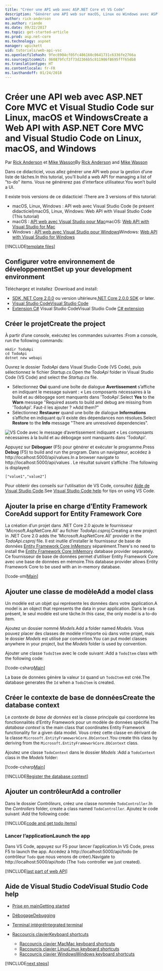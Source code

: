 ```yaml
---
title: "Créer une API web avec ASP.NET Core et VS Code"
description: "Générer une API web sur macOS, Linux ou Windows avec ASP.NET Core MVC et Visual Studio Code"
author: rick-anderson
ms.author: riande
ms.date: 09/22/2017
ms.topic: get-started-article
ms.prod: asp.net-core
ms.technology: aspnet
manager: wpickett
uid: tutorials/web-api-vsc
ms.openlocfilehash: 9fec8904cf05fc486160c0641731c6336fe2766a
ms.sourcegitcommit: 060879fcf3f73d2366b5c811986f8695fff65db8
ms.translationtype: HT
ms.contentlocale: fr-FR
ms.lasthandoff: 01/24/2018
---
```

# <a name="create-a-web-api-with-aspnet-core-mvc-and-visual-studio-code-on-linux-macos-and-windows"></a><span data-ttu-id="53812-103">Créer une API web avec ASP.NET Core MVC et Visual Studio Code sur Linux, macOS et Windows</span><span class="sxs-lookup"><span data-stu-id="53812-103">Create a Web API with ASP.NET Core MVC and Visual Studio Code on Linux, macOS, and Windows</span></span>

<span data-ttu-id="53812-104">Par [Rick Anderson](https://twitter.com/RickAndMSFT) et [Mike Wasson](https://github.com/mikewasson)</span><span class="sxs-lookup"><span data-stu-id="53812-104">By [Rick Anderson](https://twitter.com/RickAndMSFT) and [Mike Wasson](https://github.com/mikewasson)</span></span>

<span data-ttu-id="53812-105">Dans ce didacticiel, vous allez générer une API web pour la gestion d’une liste de tâches.</span><span class="sxs-lookup"><span data-stu-id="53812-105">In this tutorial, you’ll build a web API for managing a list of "to-do" items.</span></span> <span data-ttu-id="53812-106">Vous ne générerez pas d’interface utilisateur.</span><span class="sxs-lookup"><span data-stu-id="53812-106">You won’t build a UI.</span></span>

<span data-ttu-id="53812-107">Il existe trois versions de ce didacticiel :</span><span class="sxs-lookup"><span data-stu-id="53812-107">There are 3 versions of this tutorial:</span></span>

* <span data-ttu-id="53812-108">macOS, Linux, Windows : API web avec Visual Studio Code (le présent didacticiel)</span><span class="sxs-lookup"><span data-stu-id="53812-108">macOS, Linux, Windows: Web API with Visual Studio Code (This tutorial)</span></span>
* <span data-ttu-id="53812-109">macOS : [API web avec Visual Studio pour Mac](xref:tutorials/first-web-api-mac)</span><span class="sxs-lookup"><span data-stu-id="53812-109">macOS: [Web API with Visual Studio for Mac](xref:tutorials/first-web-api-mac)</span></span>
* <span data-ttu-id="53812-110">Windows : [API web avec Visual Studio pour Windows](xref:tutorials/first-web-api)</span><span class="sxs-lookup"><span data-stu-id="53812-110">Windows: [Web API with Visual Studio for Windows](xref:tutorials/first-web-api)</span></span>

<!-- WARNING: The code AND images in this doc are used by uid: tutorials/web-api-vsc, tutorials/first-web-api-mac and tutorials/first-web-api. If you change any code/images in this tutorial, update uid: tutorials/web-api-vsc -->

[!INCLUDE[template files](../includes/webApi/intro.md)]

## <a name="set-up-your-development-environment"></a><span data-ttu-id="53812-111">Configurer votre environnement de développement</span><span class="sxs-lookup"><span data-stu-id="53812-111">Set up your development environment</span></span>

<span data-ttu-id="53812-112">Téléchargez et installez :</span><span class="sxs-lookup"><span data-stu-id="53812-112">Download and install:</span></span>
- <span data-ttu-id="53812-113">[SDK .NET Core 2.0.0](https://www.microsoft.com/net/core) ou version ultérieure</span><span class="sxs-lookup"><span data-stu-id="53812-113">[.NET Core 2.0.0 SDK](https://www.microsoft.com/net/core) or later.</span></span>
- [<span data-ttu-id="53812-114">Visual Studio Code</span><span class="sxs-lookup"><span data-stu-id="53812-114">Visual Studio Code</span></span>](https://code.visualstudio.com)
- <span data-ttu-id="53812-115">[Extension C#](https://marketplace.visualstudio.com/items?itemName=ms-vscode.csharp) Visual Studio Code</span><span class="sxs-lookup"><span data-stu-id="53812-115">Visual Studio Code [C# extension](https://marketplace.visualstudio.com/items?itemName=ms-vscode.csharp)</span></span>

## <a name="create-the-project"></a><span data-ttu-id="53812-116">Créer le projet</span><span class="sxs-lookup"><span data-stu-id="53812-116">Create the project</span></span>

<span data-ttu-id="53812-117">À partir d’une console, exécutez les commandes suivantes :</span><span class="sxs-lookup"><span data-stu-id="53812-117">From a console, run the following commands:</span></span>

```console
mkdir TodoApi
cd TodoApi
dotnet new webapi
```

<span data-ttu-id="53812-118">Ouvrez le dossier *TodoApi* dans Visual Studio Code (VS Code), puis sélectionnez le fichier *Startup.cs*.</span><span class="sxs-lookup"><span data-stu-id="53812-118">Open the *TodoApi* folder in Visual Studio Code (VS Code) and select the *Startup.cs* file.</span></span>

- <span data-ttu-id="53812-119">Sélectionnez **Oui** quand une boîte de dialogue **Avertissement** s’affiche en indiquant le message suivant : « Les composants nécessaires à la build et au débogage sont manquants dans 'TodoApi'.</span><span class="sxs-lookup"><span data-stu-id="53812-119">Select **Yes** to the **Warn** message "Required assets to build and debug are missing from 'TodoApi'.</span></span> <span data-ttu-id="53812-120">Faut-il les ajouter ? »</span><span class="sxs-lookup"><span data-stu-id="53812-120">Add them?"</span></span>
- <span data-ttu-id="53812-121">Sélectionnez **Restaurer** quand une boîte de dialogue **Informations** s’affiche en indiquant qu’il existe des dépendances non résolues.</span><span class="sxs-lookup"><span data-stu-id="53812-121">Select **Restore** to the **Info** message "There are unresolved dependencies".</span></span>

<!-- uid: tutorials/first-mvc-app-xplat/start-mvc uses the pic below. If you change it, make sure it's consistent -->

![VS Code avec le message d’avertissement indiquant « Les composants nécessaires à la build et au débogage sont manquants dans 'TodoApi'.](web-api-vsc/_static/vsc_restore.png)

<span data-ttu-id="53812-125">Appuyez sur **Déboguer** (F5) pour générer et exécuter le programme.</span><span class="sxs-lookup"><span data-stu-id="53812-125">Press **Debug** (F5) to build and run the program.</span></span> <span data-ttu-id="53812-126">Dans un navigateur, accédez à http://localhost:5000/api/values.</span><span class="sxs-lookup"><span data-stu-id="53812-126">In a browser navigate to http://localhost:5000/api/values .</span></span> <span data-ttu-id="53812-127">Le résultat suivant s’affiche :</span><span class="sxs-lookup"><span data-stu-id="53812-127">The following is displayed:</span></span>

`["value1","value2"]`

<span data-ttu-id="53812-128">Pour obtenir des conseils sur l’utilisation de VS Code, consultez [Aide de Visual Studio Code](#visual-studio-code-help).</span><span class="sxs-lookup"><span data-stu-id="53812-128">See [Visual Studio Code help](#visual-studio-code-help) for tips on using VS Code.</span></span>

## <a name="add-support-for-entity-framework-core"></a><span data-ttu-id="53812-129">Ajouter la prise en charge d’Entity Framework Core</span><span class="sxs-lookup"><span data-stu-id="53812-129">Add support for Entity Framework Core</span></span>

<span data-ttu-id="53812-130">La création d’un projet dans .NET Core 2.0 ajoute le fournisseur 'Microsoft.AspNetCore.All' au fichier *TodoApi.csproj*.</span><span class="sxs-lookup"><span data-stu-id="53812-130">Creating a new project in .NET Core 2.0 adds the 'Microsoft.AspNetCore.All' provider in the *TodoApi.csproj* file.</span></span> <span data-ttu-id="53812-131">Il est inutile d’installer le fournisseur de base de données [Entity Framework Core InMemory](https://docs.microsoft.com/ef/core/providers/in-memory/) séparément.</span><span class="sxs-lookup"><span data-stu-id="53812-131">There's no need to install the [Entity Framework Core InMemory](https://docs.microsoft.com/ef/core/providers/in-memory/) database provider separately.</span></span> <span data-ttu-id="53812-132">Ce fournisseur de base de données permet d’utiliser Entity Framework Core avec une base de données en mémoire.</span><span class="sxs-lookup"><span data-stu-id="53812-132">This database provider allows Entity Framework Core to be used with an in-memory database.</span></span>

[!code-xml[Main](web-api-vsc/sample/TodoApi/TodoApi.csproj?highlight=12)]

## <a name="add-a-model-class"></a><span data-ttu-id="53812-133">Ajouter une classe de modèle</span><span class="sxs-lookup"><span data-stu-id="53812-133">Add a model class</span></span>

<span data-ttu-id="53812-134">Un modèle est un objet qui représente les données dans votre application.</span><span class="sxs-lookup"><span data-stu-id="53812-134">A model is an object that represents the data in your application.</span></span> <span data-ttu-id="53812-135">Dans le cas présent, le seul modèle est une tâche.</span><span class="sxs-lookup"><span data-stu-id="53812-135">In this case, the only model is a to-do item.</span></span>

<span data-ttu-id="53812-136">Ajoutez un dossier nommé *Models*.</span><span class="sxs-lookup"><span data-stu-id="53812-136">Add a folder named *Models*.</span></span> <span data-ttu-id="53812-137">Vous pouvez placer des classes de modèle n’importe où dans votre projet, mais le dossier *Models* est utilisé par convention.</span><span class="sxs-lookup"><span data-stu-id="53812-137">You can put model classes anywhere in your project, but the *Models* folder is used by convention.</span></span>

<span data-ttu-id="53812-138">Ajouter une classe `TodoItem` avec le code suivant :</span><span class="sxs-lookup"><span data-stu-id="53812-138">Add a `TodoItem` class with the following code:</span></span>

[!code-csharp[Main](first-web-api/sample/TodoApi/Models/TodoItem.cs)]

<span data-ttu-id="53812-139">La base de données génère la valeur `Id` quand un `TodoItem` est créé.</span><span class="sxs-lookup"><span data-stu-id="53812-139">The database generates the `Id` when a `TodoItem` is created.</span></span>

## <a name="create-the-database-context"></a><span data-ttu-id="53812-140">Créer le contexte de base de données</span><span class="sxs-lookup"><span data-stu-id="53812-140">Create the database context</span></span>

<span data-ttu-id="53812-141">Le *contexte de base de données* est la classe principale qui coordonne les fonctionnalités d’Entity Framework pour un modèle de données spécifié.</span><span class="sxs-lookup"><span data-stu-id="53812-141">The *database context* is the main class that coordinates Entity Framework functionality for a given data model.</span></span> <span data-ttu-id="53812-142">Vous créez cette classe en dérivant de la classe `Microsoft.EntityFrameworkCore.DbContext`.</span><span class="sxs-lookup"><span data-stu-id="53812-142">You create this class by deriving from the `Microsoft.EntityFrameworkCore.DbContext` class.</span></span>

<span data-ttu-id="53812-143">Ajoutez une classe `TodoContext` dans le dossier *Models* :</span><span class="sxs-lookup"><span data-stu-id="53812-143">Add a `TodoContext` class in the *Models* folder:</span></span>

[!code-csharp[Main](first-web-api/sample/TodoApi/Models/TodoContext.cs)]

[!INCLUDE[Register the database context](../includes/webApi/register_dbContext.md)]

## <a name="add-a-controller"></a><span data-ttu-id="53812-144">Ajouter un contrôleur</span><span class="sxs-lookup"><span data-stu-id="53812-144">Add a controller</span></span>

<span data-ttu-id="53812-145">Dans le dossier *Contrôleurs*, créez une classe nommée `TodoController`.</span><span class="sxs-lookup"><span data-stu-id="53812-145">In the *Controllers* folder, create a class named `TodoController`.</span></span> <span data-ttu-id="53812-146">Ajoutez le code suivant :</span><span class="sxs-lookup"><span data-stu-id="53812-146">Add the following code:</span></span>

[!INCLUDE[code and get todo items](../includes/webApi/getTodoItems.md)]

### <a name="launch-the-app"></a><span data-ttu-id="53812-147">Lancer l’application</span><span class="sxs-lookup"><span data-stu-id="53812-147">Launch the app</span></span>

<span data-ttu-id="53812-148">Dans VS Code, appuyez sur F5 pour lancer l’application.</span><span class="sxs-lookup"><span data-stu-id="53812-148">In VS Code, press F5 to launch the app.</span></span> <span data-ttu-id="53812-149">Accédez à http://localhost:5000/api/todo (le contrôleur `Todo` que nous venons de créer).</span><span class="sxs-lookup"><span data-stu-id="53812-149">Navigate to  http://localhost:5000/api/todo   (The `Todo` controller we just created).</span></span>

[!INCLUDE[last part of web API](../includes/webApi/end.md)]

## <a name="visual-studio-code-help"></a><span data-ttu-id="53812-150">Aide de Visual Studio Code</span><span class="sxs-lookup"><span data-stu-id="53812-150">Visual Studio Code help</span></span>

- [<span data-ttu-id="53812-151">Prise en main</span><span class="sxs-lookup"><span data-stu-id="53812-151">Getting started</span></span>](https://code.visualstudio.com/docs)
- [<span data-ttu-id="53812-152">Débogage</span><span class="sxs-lookup"><span data-stu-id="53812-152">Debugging</span></span>](https://code.visualstudio.com/docs/editor/debugging)
- [<span data-ttu-id="53812-153">Terminal intégré</span><span class="sxs-lookup"><span data-stu-id="53812-153">Integrated terminal</span></span>](https://code.visualstudio.com/docs/editor/integrated-terminal)
- [<span data-ttu-id="53812-154">Raccourcis clavier</span><span class="sxs-lookup"><span data-stu-id="53812-154">Keyboard shortcuts</span></span>](https://code.visualstudio.com/docs/getstarted/keybindings#_keyboard-shortcuts-reference)

  - [<span data-ttu-id="53812-155">Raccourcis clavier Mac</span><span class="sxs-lookup"><span data-stu-id="53812-155">Mac keyboard shortcuts</span></span>](https://code.visualstudio.com/shortcuts/keyboard-shortcuts-macos.pdf)
  - [<span data-ttu-id="53812-156">Raccourcis clavier Linux</span><span class="sxs-lookup"><span data-stu-id="53812-156">Linux keyboard shortcuts</span></span>](https://code.visualstudio.com/shortcuts/keyboard-shortcuts-linux.pdf)
  - [<span data-ttu-id="53812-157">Raccourcis clavier Windows</span><span class="sxs-lookup"><span data-stu-id="53812-157">Windows keyboard shortcuts</span></span>](https://code.visualstudio.com/shortcuts/keyboard-shortcuts-windows.pdf)

[!INCLUDE[next steps](../includes/webApi/next.md)]


